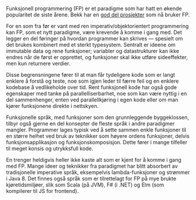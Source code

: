 Funksjonell programmering (FP) er et paradigme som har hatt en økende popularitet de siste årene. Bekk har en [god del prosjekter](https://blogg.bekk.no/hvor-funksjonelle-er-vi-7414246ca1ae) som nå bruker FP.

For en som fra før er vant med ren imperativ/objektorientert programmering kan FP, som et nytt paradigme, være krevende å komme i gang med. Det legger en del føringer på hvordan programmer kan skrives — spesielt om det brukes kombinert med et sterkt typesystem. Sentralt er ideene om immutable data og rene funksjoner; variabler og datastrukturer kan ikke endres når de først er opprettet, og funksjoner skal ikke utføre sideeffekter, men kun returnere verdier.

Disse begrensningene fører til at man får tydeligere kode som er langt enklere å forstå og teste, noe som igjen leder til færre feil og en enklere kodebase å vedlikeholde over tid. Rent funksjonell kode har også gode egenskaper med tanke på parallelliserbarhet, noe som kan være nyttig i en del sammenhenger, enten ved parallellkjøring i egen kode eller om man kjører funksjonene direkte i nettskyen.

Funksjonelle språk, med funksjoner som den grunnleggende byggeklossen, tilbyr også gjerne en del konsepter de fleste språk i andre paradigmer mangler. Programmer lages typisk ved å sette sammen enkle funksjoner til en større helhet ved bruk av teknikker som høyere ordens funksjoner, delvis funksjonsapplikasjon og funksjonskomposisjon. Dette fører i mange tilfeller til meget konsis og utrykksfull kode.

En trenger heldigvis heller ikke kaste alt som er kjent for å komme i gang med FP. Mange ideer og teknikker fra paradigmet har blitt absorbert av tradisjonelle imperative språk, eksempelvis lambda-funksjoner og strømmer i Java 8. Det finnes også språk som er tilrettelagt for FP på mye brukte kjøretidsmiljøer, slik som Scala (på JVM), F# (i .NET) og Elm (som kompilerer til JS for frontend).
